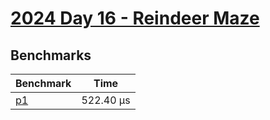 # [2024 Day 16 - Reindeer Maze](https://adventofcode.com/2024/day/16)

## Benchmarks

<!-- BEGIN benches -->
| Benchmark              | Time       |
| ---------------------- | ---------- |
| [p1](./src/lib.rs#L16) | 522.40 µs |

<!-- END benches -->
<!-- BEGIN other_benches -->

<!-- END other_benches -->